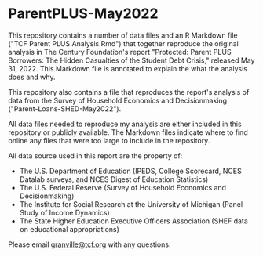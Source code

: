 # ParentPLUS-May2022

This repository contains a number of data files and an R Markdown file ("TCF Parent PLUS Analysis.Rmd") that together reproduce the original analysis in The Century Foundation's report "Protected: Parent PLUS Borrowers: The Hidden Casualties of the Student Debt Crisis," released May 31, 2022. This Markdown file is annotated to explain the what the analysis does and why. 

This repository also contains a file that reproduces the report's analysis of data from the Survey of Household Economics and Decisionmaking ("Parent-Loans-SHED-May2022"). 

All data files needed to reproduce my analysis are either included in this repository or publicly available. The Markdown files indicate where to find online any files that were too large to include in the repository. 

All data source used in this report are the property of: 
- The U.S. Department of Education (IPEDS, College Scorecard, NCES Datalab surveys, and NCES Digest of Education Statistics) 
- The U.S. Federal Reserve (Survey of Household Economics and Decisionmaking)
- The Institute for Social Research at the University of Michigan (Panel Study of Income Dynamics) 
- The State Higher Education Executive Officers Association (SHEF data on educational appropriations) 

Please email granville@tcf.org with any questions. 
